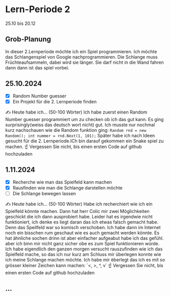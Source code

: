 # Lern-Periode 2

25.10 bis 20.12

## Grob-Planung

In dieser 2.Lernperiode möchte ich ein  Spiel programmieren. Ich möchte das Schlangenspiel von Google nachprogrammieren. Die Schlange muss Früchteaufsammeln, dabei wird sie länger. Sie darf nicht in die Wand fahren dann dann ist das spiel vorbei.

## 25.10.2024

- [x] Random Number guesser
- [x] Ein Projekt für die 2. Lernperiode finden

✍️ Heute habe ich... (50-100 Wörter)
Ich habe zuerst einen Random Number guesser programmiert um zu checken ob ich das gut kann. Es ging surprisingly(weiss das deutsch wort nicht) gut. Ich musste nur nochmal kurz nachschauen wie die Random funktion ging: `Random rnd = new Random();
                      int nummer = rnd.Next(1, 101);`
Später habe ich nach Ideen gesucht für die 2. Lernperiode.ICh bin darauf gekommen ein Snake spiel zu machen.
☝️ Vergessen Sie nicht, bis einen ersten Code auf github hochzuladen

## 1.11.2024

- [x] Recherche wie man das Spielfeld kann machen
- [x] Rausfinden wie man die Schlange darstellen möchte
- [ ] Die Schlange bewegen lassen

✍️ Heute habe ich... (50-100 Wörter)
Habe ich recherchiert wie ich ein Spielfeld könnte machen. Dann hat herr Colic mir zwei Möglichkeiten geschickt die ich dann ausprobiert habe. Leider hat es irgendwie nicht funktioniert, ich denke es liegt daran das ich etwas falsch gemacht habe. Denn das Speilfeld war so komisch verschoben. Ich habe dann im Internet noch ein bisschen rum geschaut wie es auch gemacht werden könnte. Es hat ähnliche sochen drinn ist aber einfacher aufgeabut habe ich das gefühl. aber ich binn mir nicht ganz sicher obe es zum Spiel funktionieren würde. Ich habe eigendlich den ganzen morgen versucht rauszufinden wie ich das Spielfeld mache, so das ich nur kurz am Schluss mir überlegen konnte wie ich  meine Schlange machen möchte. Ich habe mir èberlegt das ich es mit so grösser kleiner Zeichen kann machen: ´<, >, ^, v´
☝️ Vergessen Sie nicht, bis einen ersten Code auf github hochzuladen

## ...

